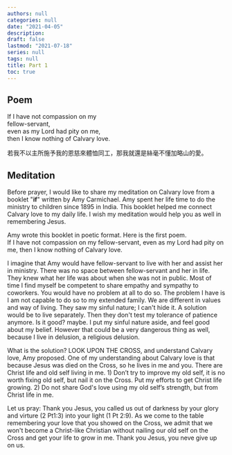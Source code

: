 ```yaml
---
authors: null
categories: null
date: "2021-04-05"
description: 
draft: false
lastmod: "2021-07-18"
series: null
tags: null
title: Part 1
toc: true
---
```


<!--more-->

## Poem
If I have not compassion on my  
fellow-servant,  
even as my Lord had pity on me,  
then I know nothing of Calvary love.  

若我不以主所施予我的恩慈來體恤同工，那我就還是絲毫不懂加略山的愛。  


## Meditation
Before prayer, I would like to share my meditation on Calvary love from a booklet &quot;**if**&quot;  written by Amy Carmichael.  Amy spent her life time to do the ministry to children since 1895 in India.  This booklet helped me connect Calvary love to my daily life.  I wish my meditation would help you as well in remembering Jesus.  

Amy wrote this booklet in poetic format.  Here is the first poem.  
If I have not compassion on my fellow-servant, even as my Lord had pity on me, then I know nothing of Calvary love.  

I imagine that Amy would have fellow-servant to live with her and assist her in ministry.  There was no space between fellow-servant and her in life.  They knew what her life was about when she was not in public.  Most of time I find myself be competent to share empathy and sympathy to coworkers. You would have no problem at all to do so.  The problem I have is I am not capable to do so to my extended family.  We are different in values and way of living.  They saw my sinful nature; I can't hide it.  A solution would be to live separately.  Then they don't test my tolerance of patience anymore.  Is it good? maybe. I put my sinful nature aside, and feel good about my belief.  However that could be a very dangerous thing as well, because I live in delusion, a religious delusion.

What is the solution?  LOOK UPON THE CROSS, and understand Calvary love, Amy proposed.  One of my understanding about Calvary love is that because Jesus was died on the Cross, so he lives in me and you.  There are Christ life and old self living in me.  1) Don’t try to improve my old self, it is no worth fixing old self, but nail it on the Cross. Put my efforts to get Christ life growing.  2) Do not share God's love using my old self’s strength, but from Christ life in me.  

Let us pray: Thank you Jesus, you called us out of darkness by your glory and virture (2 Pt1:3) into your light (1 Pt 2:9).  As we come to the table remembering your love that you showed on the Cross, we admit that we won't become a Christ-like Christian without nailing our old self on the Cross and get your life to grow in me.  Thank you Jesus, you neve give up on us.

